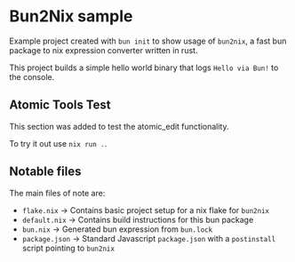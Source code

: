 # Bun2Nix sample

Example project created with `bun init` to show usage of `bun2nix`, a fast bun package to nix expression converter written in rust.

This project builds a simple hello world binary that logs `Hello via Bun!` to the console.

## Atomic Tools Test

This section was added to test the atomic_edit functionality.

To try it out use `nix run .`.

## Notable files

The main files of note are:

- `flake.nix` -> Contains basic project setup for a nix flake for `bun2nix`
- `default.nix` -> Contains build instructions for this bun package
- `bun.nix` -> Generated bun expression from `bun.lock`
- `package.json` -> Standard Javascript `package.json` with a `postinstall` script pointing to `bun2nix`
